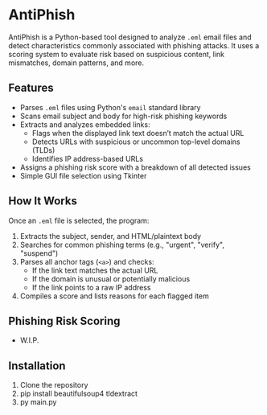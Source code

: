 # AntiPhish

AntiPhish is a Python-based tool designed to analyze `.eml` email files and detect characteristics commonly associated with phishing attacks. It uses a scoring system to evaluate risk based on suspicious content, link mismatches, domain patterns, and more.

## Features

- Parses `.eml` files using Python's `email` standard library
- Scans email subject and body for high-risk phishing keywords
- Extracts and analyzes embedded links:
  - Flags when the displayed link text doesn’t match the actual URL
  - Detects URLs with suspicious or uncommon top-level domains (TLDs)
  - Identifies IP address-based URLs
- Assigns a phishing risk score with a breakdown of all detected issues
- Simple GUI file selection using Tkinter

## How It Works

Once an `.eml` file is selected, the program:
1. Extracts the subject, sender, and HTML/plaintext body
2. Searches for common phishing terms (e.g., "urgent", "verify", "suspend")
3. Parses all anchor tags (`<a>`) and checks:
   - If the link text matches the actual URL
   - If the domain is unusual or potentially malicious
   - If the link points to a raw IP address
4. Compiles a score and lists reasons for each flagged item

## Phishing Risk Scoring

- W.I.P.

## Installation

1. Clone the repository
2. pip install beautifulsoup4 tldextract
3. py main.py
